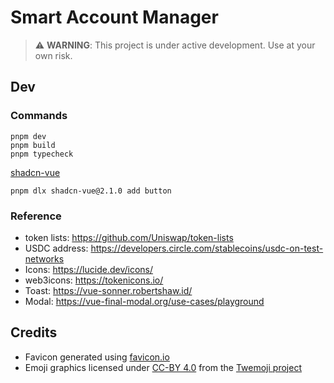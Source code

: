 # Smart Account Manager

> ⚠️ **WARNING**: This project is under active development. Use at your own risk.

## Dev

### Commands

```
pnpm dev
pnpm build
pnpm typecheck
```


[shadcn-vue](https://shadcn-vue.com/docs/components/button.html)


```
pnpm dlx shadcn-vue@2.1.0 add button
```

### Reference

- token lists: https://github.com/Uniswap/token-lists
- USDC address: https://developers.circle.com/stablecoins/usdc-on-test-networks
- Icons: https://lucide.dev/icons/
- web3icons: https://tokenicons.io/
- Toast: https://vue-sonner.robertshaw.id/
- Modal: https://vue-final-modal.org/use-cases/playground

## Credits

- Favicon generated using [favicon.io](https://favicon.io/emoji-favicons/diamond-with-a-dot/)
- Emoji graphics licensed under [CC-BY 4.0](https://creativecommons.org/licenses/by/4.0/) from the [Twemoji project](https://github.com/twitter/twemoji)